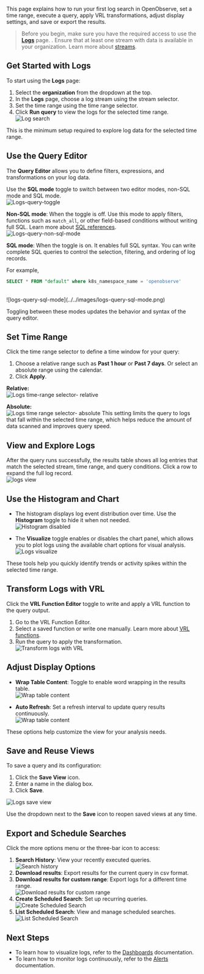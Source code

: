 This page explains how to run your first log search in OpenObserve, set a time range, execute a query, apply VRL transformations, adjust display settings, and save or export the results. 

> Before you begin, make sure you have the required access to use the [**Logs**](../../logs/) page. .
> Ensure that at least one stream with data is available in your organization. Learn more about [streams](../../streams/streams-in-openobserve). 

## Get Started with Logs
To start using the **Logs** page:

1. Select the **organization** from the dropdown at the top.
2. In the **Logs** page, choose a log stream using the stream selector.
3. Set the time range using the time range selector.
4. Click **Run query** to view the logs for the selected time range.<br>
![Log search](../../images/log-search-basic.gif)

This is the minimum setup required to explore log data for the selected time range. 


## Use the Query Editor
The **Query Editor** allows you to define filters, expressions, and transformations on your log data.

Use the **SQL mode** toggle to switch between two editor modes, non-SQL mode and SQL mode. <br>
![Logs-query-toggle](../../images/logs-query-mode-toggle.png)

**Non-SQL mode**: When the toggle is off. Use this mode to apply filters, functions such as `match_all`, or other field-based conditions without writing full SQL. Learn more about [SQL references](https://openobserve.ai/docs/sql_reference/). <br>
![Logs-query-non-sql-mode](../../images/logs-query-non-sql-mode.png) 

**SQL mode**: When the toggle is on. It enables full SQL syntax. You can write complete SQL queries to control the selection, filtering, and ordering of log records.

For example,

```sql
SELECT * FROM "default" where k8s_namespace_name = 'openobserve'
```
<br>
![logs-query-sql-mode](../../images/logs-query-sql-mode.png)

Toggling between these modes updates the behavior and syntax of the query editor.


## Set Time Range
Click the time range selector to define a time window for your query:

1. Choose a relative range such as **Past 1 hour** or **Past 7 days**. Or select an absolute range using the calendar. 
2. Click **Apply**. 

**Relative:** <br>
![Logs time-range selector- relative](../../images/logs-time-range-selector-relative.png)

**Absolute:**<br> 
![Logs time range selector- absolute](../../images/logs-time-range-selector-absolute.png)
This setting limits the query to logs that fall within the selected time range, which helps reduce the amount of data scanned and improves query speed.

## View and Explore Logs
After the query runs successfully, the results table shows all log entries that match the selected stream, time range, and query conditions.
Click a row to expand the full log record. <br>
![logs view](../../images/logs-view-row.png) 

## Use the Histogram and Chart
- The histogram displays log event distribution over time. Use the **Histogram** toggle to hide it when not needed. <br>
![Histogram disabled](../../images/logs-histogram-disable.png)

- The **Visualize** toggle enables or disables the chart panel, which allows you to plot logs using the available chart options for visual analysis. <br>
![Logs visualize](../../images/logs-visualize.png)

These tools help you quickly identify trends or activity spikes within the selected time range.


## Transform Logs with VRL
Click the **VRL Function Editor** toggle to write and apply a VRL function to the query output.

1. Go to the VRL Function Editor. 
2. Select a saved function or write one manually. Learn more about [VRL functions](https://openobserve.ai/docs/user-guide/functions/). 
3. Run the query to apply the transformation. <br>
![ Transform logs with VRL](../../images/logs-vrl-function.png)

## Adjust Display Options

- **Wrap Table Content**: Toggle to enable word wrapping in the results table.<br>
![Wrap table content](../../images/logs-wrap-table-content.png)

- **Auto Refresh**: Set a refresh interval to update query results continuously. <br>
![Wrap table content](../../images/logs-refresh.gif)

These options help customize the view for your analysis needs.


## Save and Reuse Views
To save a query and its configuration:

1. Click the **Save View** icon.
2. Enter a name in the dialog box.
3. Click **Save**.

![Logs save view](../../images/logs-save-view.png)

Use the dropdown next to the **Save** icon to reopen saved views at any time.

## Export and Schedule Searches

Click the more options menu or the three-bar icon to access:

1. **Search History**: View your recently executed queries. <br>
![Search history](../../images/logs-search-history.png)
2. **Download results**: Export results for the current query in csv format. 
3. **Download results for custom range**: Export logs for a different time range. <br>
![Download results for custom range](../../images/logs-download-results-for-custom-range.png) 
4. **Create Scheduled Search**: Set up recurring queries. <br>
![Create Scheduled Search](../../images/logs-setting-scheduled-search.png) 
5. **List Scheduled Search**: View and manage scheduled searches. <br>
![List Scheduled Search](../../images/logs-scheduled-search-list.png) 

## Next Steps

- To learn how to visualize logs, refer to the [Dashboards](../../dashboards/) documentation. 
- To learn how to monitor logs continuously, refer to the [Alerts](../../alerts) documentation. 


